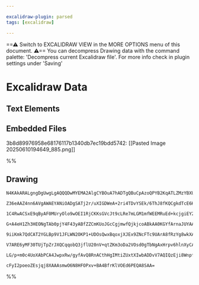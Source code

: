 ```yaml
---

excalidraw-plugin: parsed
tags: [excalidraw]

---
```

==⚠  Switch to EXCALIDRAW VIEW in the MORE OPTIONS menu of this document. ⚠== You can decompress Drawing data with the command palette: 'Decompress current Excalidraw file'. For more info check in plugin settings under 'Saving'


# Excalidraw Data
## Text Elements
## Embedded Files
3b8d89976958e68176117b1340db7ec19bdd5742: [[Pasted Image 20250610194649_885.png]]

%%
## Drawing
```compressed-json
N4KAkARALgngDgUwgLgAQQQDwMYEMA2AlgCYBOuA7hADTgQBuCpAzoQPYB2KqATLZMzYBXUtiRoIACyhQ4zZAHoFAc0JRJQgEYA6bGwC2CgF7N6hbEcK4OCtptbErHALRY8RMpWdx8Q1TdIEfARcZgRmBShcZQUebTiAdho6IIR9BA4oZm4AbXAwUDAiiBJuCAApDgB1AEdMACtlCgAVBOUAUQBVADkATQBmAGtymoA1ZuSiyFhEMsJ9aKR+Ysxu

Z36eAAZ4nn6AVgAWAEYANiOADgSATj2r/uXIGDWeA+2ri4TDvYSEk/6ThJ8fKQCgkdTcE6HbSbA4JTZ7c7nXZ7HhXA4PKQIQjKaTcf5HDHWZTBbibDHMKCkNiDBAAYTY+DYpDKlOszDguECmUmxU0uGwg2UVKEHGI9MZzIkrI47M5GSgPMgADNCPh8ABlWAkiSCDyKiAUqk0qpgyTcIFTA2U6kITUwbXoXWlDHCnEccLZNAE4EQNgc7BqJ5ezZkn

1C4RwACSxE9qByAF0MUryOlo9wOEI1RjCKKsGVcJt9cLRe7mLGM1mfWEEMRuEd+kcjgiEY2MYwWOwuF70T726xON1OGI61tUccEucrtnmAARVJQGvcJUEMIYzTCUXtYLpTLlzP4DFCODEXAL2tehIHG57E6bVGbfo9y1EDiDdP7jGMgWLtDL/CrqsoigIRYwgRBRRzZR9RVYI0wkfpNHOYhJyuX4bnOBATnOI5fkbBJNHrV5iE0BIEGwI4rk0Yhi

G+A4eH1Zh3HEONgTAb0pjY4F43yABfZZCmKUoJGcCgjmwfQjkjcoABkAA0KGYfArnaJUYAAaUkI4AC19RmZiIECbAog4Yklh9VY0HWHgLWKINUGcXZzmhD5bywxsUUfDFQWIcE0GubQrkCq5zlhY4eCOTYbgxSQsRxBUvX6K54hDTYjmszY4QbHg9kJEyHVDS1DRtcUmTKABiBAH3rI59T5AVwxFMUGVKqVyBlDkuQVJNVQ1LV9KdWtyWtY1TW4J

9iiKmk7QdCAT2YGLBp9V1JFLWN2OKP1+UDOsQwxBqoxjXJEx9ZNcFTc9UArA8fRzYg8wkXAapdDdiFW7gBOKPS8WBPiqwQH9UHrRKTl2P4ct7Jh+y7VArhONtIc7QcOGHNA/lhPY0ox6c52CM8lxXBA1xerc0nlPdK0tI8Tzxi8rz2G8HwSJt1sgF83zQK7PzYb8Lr/MJePAY7IFwOA4E1U9mIE6AYvSMoiDinkGEIBAKAAIX5QViyaiVyqVPX9c

V7ARE6yMF30TUjTpZrJXQCqqobQ3jflU20nV+qtZKm3oDa2VOsd0gTbNgAxHrpv6hlnXyCAjYD52zYtm0TR8s00HG6OncyF3zeG20+rKOaFv9wO0gAJWEN0PTrZZ09jzOzYAeX9bbgwKyAY+L/Qg84KAg7O1U7PWmuO67zJ1UIIxmK2av27jtJmiwKAAEF5ehiBgiVLqo5nuu0nF0gl4DtgKBi3ALs5reM6gLP2lFRfD+PkILogTkqSoavGKpNVZ

LG/p+m0c4UoXAbPCA4JwpxRw/gyfAvQ8RnACthHgIMtiZUxtXIwbADDvV7AQIQzEji8WnpfLOZdGpvQkFrRWQoSBjwnu+CmkAqHaxaqgD6EBVYMifmVWkVxuHcKDkHfUJcEDKEzJycq7QZwSIkfwiABCL61ygAnGkjcoCdnJtdYocBAhmGEMwAA4qQah49mLn2KKddIQjcyGJMlgy0GRcCaGCBdSkuCMTYCIHAbgLjCY+g4GdZi3iMTCCgC+AJpB

cFyI2poeoZEsjqj8XAAAsmwO6N8HFOPxv+BA4BfrKlVOEd6PEQA8SAA=
```
%%